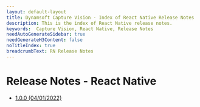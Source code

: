 ```yaml
---
layout: default-layout
title: Dynamsoft Capture Vision - Index of React Native Release Notes
description: This is the index of React Native release notes.
keywords:  Capture Vision, React Native, Release Notes
needAutoGenerateSidebar: true
needGenerateH3Content: false
noTitleIndex: true
breadcrumbText: RN Release Notes
---
```


# Release Notes - React Native

- [1.0.0 (04/01/2022)](rn-1.md#100-04012022)
